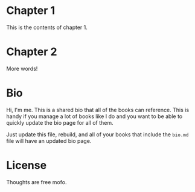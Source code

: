 ---
---
# Chapter 1
This is the contents of chapter 1.

# Chapter 2
More words!

# Bio

Hi, I'm me. This is a shared bio that all of the books can reference. This is handy if you manage a lot of books like I do and you want to be able to quickly update the bio page for all of them.

Just update this file, rebuild, and all of your books that include the `bio.md` file will have an updated bio page.

# License

Thoughts are free mofo.

